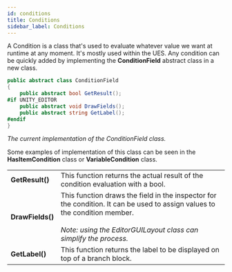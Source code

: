 ```yaml
---
id: conditions
title: Conditions
sidebar_label: Conditions
---
```


A Condition is a class that's used to evaluate whatever value we want at runtime at any moment. It's mostly used within the UES.
Any condition can be quickly added by implementing the **ConditionField** abstract class in a new class.

```csharp
public abstract class ConditionField
{
    public abstract bool GetResult();
#if UNITY_EDITOR
    public abstract void DrawFields();
    public abstract string GetLabel();
#endif
}
```
*The current implementation of the ConditionField class.*


Some examples of implementation of this class can be seen in the **HasItemCondition** class or **VariableCondition** class.

<table>
    <tr>
        <td><b>GetResult()</b></td><td>This function returns the actual result of the condition evaluation with a bool.
        </td>
    </tr>
    <tr>
        <td><b>DrawFields()</b></td><td>This function draws the field in the inspector for the condition. It can be used to assign values to the condition member.
        <br /><br /><i>Note: using the EditorGUILayout class can simplify the process.</i></td>
    </tr>
    <tr>
        <td><b>GetLabel()</b></td><td>This function returns the label to be displayed on top of a branch block.</td>
    </tr>
</table>